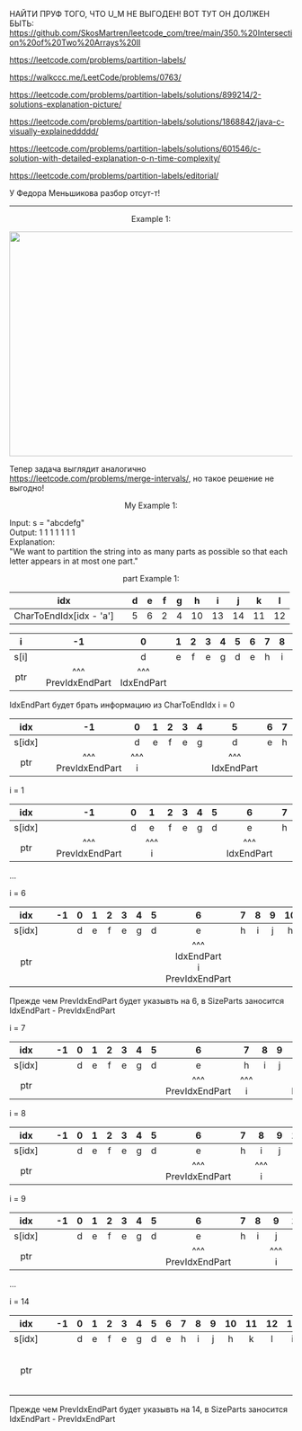 НАЙТИ ПРУФ ТОГО, ЧТО U_M НЕ ВЫГОДЕН! ВОТ ТУТ ОН ДОЛЖЕН БЫТЬ: https://github.com/SkosMartren/leetcode_com/tree/main/350.%20Intersection%20of%20Two%20Arrays%20II

https://leetcode.com/problems/partition-labels/

https://walkccc.me/LeetCode/problems/0763/

https://leetcode.com/problems/partition-labels/solutions/899214/2-solutions-explanation-picture/

https://leetcode.com/problems/partition-labels/solutions/1868842/java-c-visually-explaineddddd/

https://leetcode.com/problems/partition-labels/solutions/601546/c-solution-with-detailed-explanation-o-n-time-complexity/

https://leetcode.com/problems/partition-labels/editorial/

У Федора Меньшикова разбор отсут-т!

___

<p align="center"> Example 1: </p>

<img src="https://github.com/SkosMartren/useful-materials/blob/main/for_763_leetcode_1.png" width="1500" height="400"/>  

Тепер задача выглядит аналогично https://leetcode.com/problems/merge-intervals/, но такое решение не выгодно!

<p align="center"> My Example 1: </p>

Input: s = "abcdefg"  
Output: 1 1 1 1 1 1 1  
Explanation:  
"We want to partition the string into as many parts as possible so that each letter appears in at most one part."  

<p align="center">  part Example 1: </p>

|           idx           |   | d | e | f | g |  h |  i |  j |  k |  l |
|:-----------------------:|:-:|:-:|:-:|:-:|:-:|:--:|:--:|:--:|:--:|:--:|
| CharToEndIdx[idx - 'a'] |   | 5 | 6 | 2 | 4 | 10 | 13 | 14 | 11 | 12 |

| i   	|   	|            -1           	|          0          	| 1 	| 2 	| 3 	| 4 	| 5 	| 6 	| 7 	| 8 	| 9 	| 10 	| 11 	| 12 	| 13 	| 14 	|
|:---:	|:-:	|:-----------------------:	|:-------------------:	|:-:	|:-:	|:-:	|:-:	|:-:	|:-:	|:-:	|:-:	|:-:	|:--:	|:--:	|:--:	|:--:	|:--:	|
|  s[i] |   	|                         	|          d          	| e 	| f 	| e 	| g 	| d 	| e 	| h 	| i 	| j 	|  h 	|  k 	|  l 	|  i 	|  j 	|
| ptr 	|   	| ^^^ <br> PrevIdxEndPart 	| ^^^ <br> IdxEndPart 	|   	|   	|   	|   	|   	|   	|   	|   	|   	|    	|    	|    	|    	|    	|

IdxEndPart будет брать информацию из CharToEndIdx
i = 0

|   idx  	|   	|            -1           	|      0     	| 1 	| 2 	| 3 	| 4 	|          5          	| 6 	| 7 	| 8 	| 9 	| 10 	| 11 	| 12 	| 13 	| 14 	|
|:------:	|:-:	|:-----------------------:	|:----------:	|:-:	|:-:	|:-:	|:-:	|:-------------------:	|:-:	|:-:	|:-:	|:-:	|:--:	|:--:	|:--:	|:--:	|:--:	|
| s[idx] 	|   	|                         	|      d     	| e 	| f 	| e 	| g 	|          d          	| e 	| h 	| i 	| j 	|  h 	|  k 	|  l 	|  i 	|  j 	|
|   ptr  	|   	| ^^^ <br> PrevIdxEndPart 	| ^^^ <br> i 	|   	|   	|   	|   	| ^^^ <br> IdxEndPart 	|   	|   	|   	|   	|    	|    	|    	|    	|    	|

i = 1

|   idx  	|   	|            -1           	| 0 	|      1     	| 2 	| 3 	| 4 	| 5 	|          6          	| 7 	| 8 	| 9 	| 10 	| 11 	| 12 	| 13 	| 14 	|
|:------:	|:-:	|:-----------------------:	|:-:	|:----------:	|:-:	|:-:	|:-:	|:-:	|:-------------------:	|:-:	|:-:	|:-:	|:--:	|:--:	|:--:	|:--:	|:--:	|
| s[idx] 	|   	|                         	| d 	|      e     	| f 	| e 	| g 	| d 	|          e          	| h 	| i 	| j 	|  h 	|  k 	|  l 	|  i 	|  j 	|
|   ptr  	|   	| ^^^ <br> PrevIdxEndPart 	|   	| ^^^ <br> i 	|   	|   	|   	|   	| ^^^ <br> IdxEndPart 	|   	|   	|   	|    	|    	|    	|    	|    	|

...

i = 6

|   idx  	|   	| -1 	| 0 	| 1 	| 2 	| 3 	| 4 	| 5 	|                        6                       	| 7 	| 8 	| 9 	| 10 	| 11 	| 12 	| 13 	| 14 	|
|:------:	|:-:	|:--:	|:-:	|:-:	|:-:	|:-:	|:-:	|:-:	|:----------------------------------------------:	|:-:	|:-:	|:-:	|:--:	|:--:	|:--:	|:--:	|:--:	|
| s[idx] 	|   	|    	| d 	| e 	| f 	| e 	| g 	| d 	|                        e                       	| h 	| i 	| j 	|  h 	|  k 	|  l 	|  i 	|  j 	|
|   ptr  	|   	|    	|   	|   	|   	|   	|   	|   	| ^^^ <br> IdxEndPart <br> i <br> PrevIdxEndPart 	|   	|   	|   	|    	|    	|    	|    	|    	|

Прежде чем PrevIdxEndPart будет указывть на 6, в SizeParts заносится IdxEndPart - PrevIdxEndPart

i = 7

|   idx  |   | -1 | 0 | 1 | 2 | 3 | 4 | 5 |            6            |      7     | 8 | 9 |          10         | 11 | 12 | 13 | 14 |
|:------:|:-:|:--:|:-:|:-:|:-:|:-:|:-:|:-:|:-----------------------:|:----------:|:-:|:-:|:-------------------:|:--:|:--:|:--:|:--:|
| s[idx] |   |    | d | e | f | e | g | d |            e            |      h     | i | j |          h          |  k |  l |  i |  j |
|   ptr  |   |    |   |   |   |   |   |   | ^^^ <br> PrevIdxEndPart | ^^^ <br> i |   |   | ^^^ <br> IdxEndPart |    |    |    |    |


i = 8

|     idx    |   | -1 | 0 | 1 | 2 | 3 | 4 | 5 |             6            | 7 |      8     | 9 | 10 | 11 | 12 |          13         | 14 |
|:----------:|:-:|:--:|:-:|:-:|:-:|:-:|:-:|:-:|:------------------------:|:-:|:----------:|:-:|:--:|:--:|:--:|:-------------------:|:--:|
|   s[idx]   |   |    | d | e | f | e | g | d |             e            | h |      i     | j |  h |  k |  l |          i          |  j |
|     ptr    |   |    |   |   |   |   |   |   | ^^^  <br> PrevIdxEndPart |   | ^^^ <br> i |   |    |    |    | ^^^ <br> IdxEndPart |    |

i = 9

|   idx  |   | -1 | 0 | 1 | 2 | 3 | 4 | 5 |            6            | 7 | 8 |      9     | 10 | 11 | 12 | 13 |          14         |
|:------:|:-:|:--:|:-:|:-:|:-:|:-:|:-:|:-:|:-----------------------:|:-:|:-:|:----------:|:--:|:--:|:--:|:--:|:-------------------:|
| s[idx] |   |    | d | e | f | e | g | d |            e            | h | i |      j     |  h |  k |  l |  i |          j          |
|   ptr  |   |    |   |   |   |   |   |   | ^^^ <br> PrevIdxEndPart |   |   | ^^^ <br> i |    |    |    |    | ^^^ <br> IdxEndPart |

...

i = 14

|   idx  |   | -1 | 0 | 1 | 2 | 3 | 4 | 5 | 6 | 7 | 8 | 9 | 10 | 11 | 12 | 13 |                        14                       |
|:------:|:-:|:--:|:-:|:-:|:-:|:-:|:-:|:-:|:-:|:-:|:-:|:-:|:--:|:--:|:--:|:--:|:-----------------------------------------------:|
| s[idx] |   |    | d | e | f | e | g | d | e | h | i | j |  h |  k |  l |  i |                        j                        |
|   ptr  |   |    |   |   |   |   |   |   |   |   |   |   |    |    |    |    | ^^^ <br> IdxEndPart <br> i <br> PrevIdxEndPart  |

Прежде чем PrevIdxEndPart будет указывть на 14, в SizeParts заносится IdxEndPart - PrevIdxEndPart
